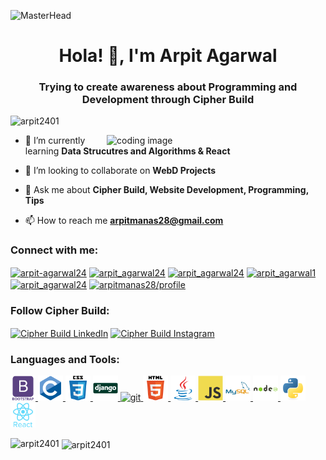 ![MasterHead](https://media-exp3.licdn.com/dms/image/C4D16AQHhG61HrY0mng/profile-displaybackgroundimage-shrink_350_1400/0/1623306035968?e=1628726400&v=beta&t=Zusg0pGEyEssiY80FGslx3oNpMClSO2X_acxVQ8Jb6Q)

<h1 align="center">Hola! 👋, I'm Arpit Agarwal</h1>
<h3 align="center">Trying to create awareness about Programming and Development through Cipher Build</h3>

<p align="left"> <img src="https://komarev.com/ghpvc/?username=arpit2401&label=Profile%20views&color=0e75b6&style=flat" alt="arpit2401" /> </p>

<img align="right" src="https://cdn.dribbble.com/users/2131993/screenshots/15628372/media/fd3a2a9cbc90af541e6cf88c52b2a1ee.png" alt="coding image" width="350" />

- 🌱 I’m currently learning **Data Strucutres and Algorithms & React**

- 👯 I’m looking to collaborate on **WebD Projects**

- 💬 Ask me about **Cipher Build, Website Development, Programming, Tips**

- 📫 How to reach me **arpitmanas28@gmail.com**

<h3 align="left">Connect with me:</h3>
<p align="left">
<a href="https://linkedin.com/in/arpit-agarwal24" target="blank"><img align="center" src="https://raw.githubusercontent.com/rahuldkjain/github-profile-readme-generator/master/src/images/icons/Social/linked-in-alt.svg" alt="arpit-agarwal24" height="30" width="40" /></a>
<a href="https://instagram.com/arpit_agarwal24" target="blank"><img align="center" src="https://raw.githubusercontent.com/rahuldkjain/github-profile-readme-generator/master/src/images/icons/Social/instagram.svg" alt="arpit_agarwal24" height="30" width="40" /></a>
  <a href="https://twitter.com/arpit_agarwal24" target="blank"><img align="center" src="https://raw.githubusercontent.com/rahuldkjain/github-profile-readme-generator/master/src/images/icons/Social/twitter.svg" alt="arpit_agarwal24" height="30" width="40" /></a>
<a href="https://www.codechef.com/users/arpit_agarwal1" target="blank"><img align="center" src="https://cdn.jsdelivr.net/npm/simple-icons@3.1.0/icons/codechef.svg" alt="arpit_agarwal1" height="30" width="40" /></a>
<a href="https://www.hackerrank.com/arpit_agarwal24" target="blank"><img align="center" src="https://raw.githubusercontent.com/rahuldkjain/github-profile-readme-generator/master/src/images/icons/Social/hackerrank.svg" alt="arpit_agarwal24" height="30" width="40" /></a>
<a href="https://auth.geeksforgeeks.org/user/arpitmanas28/profile" target="blank"><img align="center" src="https://raw.githubusercontent.com/rahuldkjain/github-profile-readme-generator/master/src/images/icons/Social/geeks-for-geeks.svg" alt="arpitmanas28/profile" height="30" width="40" /></a>
</p>

<h3 align="left">Follow Cipher Build:</h3>
<p align="left">
<a href="https://linkedin.com/company/cipherbuild" target="blank"><img align="center" src="https://raw.githubusercontent.com/rahuldkjain/github-profile-readme-generator/master/src/images/icons/Social/linked-in-alt.svg" alt="Cipher Build LinkedIn" height="30" width="40" /></a>
<a href="https://instagram.com/cipher_build" target="blank"><img align="center" src="https://raw.githubusercontent.com/rahuldkjain/github-profile-readme-generator/master/src/images/icons/Social/instagram.svg" alt="Cipher Build Instagram" height="30" width="40" /></a>
</p>

<h3 align="left">Languages and Tools:</h3>
<p align="left"> <a href="https://getbootstrap.com" target="_blank"> <img src="https://raw.githubusercontent.com/devicons/devicon/master/icons/bootstrap/bootstrap-plain-wordmark.svg" alt="bootstrap" width="40" height="40"/> </a> <a href="https://www.cprogramming.com/" target="_blank"> <img src="https://raw.githubusercontent.com/devicons/devicon/master/icons/c/c-original.svg" alt="c" width="40" height="40"/> </a> <a href="https://www.w3schools.com/css/" target="_blank"> <img src="https://raw.githubusercontent.com/devicons/devicon/master/icons/css3/css3-original-wordmark.svg" alt="css3" width="40" height="40"/> </a> <a href="https://www.djangoproject.com/" target="_blank"> <img src="https://raw.githubusercontent.com/devicons/devicon/master/icons/django/django-original.svg" alt="django" width="40" height="40"/> </a> <a href="https://git-scm.com/" target="_blank"> <img src="https://www.vectorlogo.zone/logos/git-scm/git-scm-icon.svg" alt="git" width="40" height="40"/> </a> <a href="https://www.w3.org/html/" target="_blank"> <img src="https://raw.githubusercontent.com/devicons/devicon/master/icons/html5/html5-original-wordmark.svg" alt="html5" width="40" height="40"/> </a> <a href="https://www.java.com" target="_blank"> <img src="https://raw.githubusercontent.com/devicons/devicon/master/icons/java/java-original.svg" alt="java" width="40" height="40"/> </a> <a href="https://developer.mozilla.org/en-US/docs/Web/JavaScript" target="_blank"> <img src="https://raw.githubusercontent.com/devicons/devicon/master/icons/javascript/javascript-original.svg" alt="javascript" width="40" height="40"/> </a> <a href="https://www.mysql.com/" target="_blank"> <img src="https://raw.githubusercontent.com/devicons/devicon/master/icons/mysql/mysql-original-wordmark.svg" alt="mysql" width="40" height="40"/> </a> <a href="https://nodejs.org" target="_blank"> <img src="https://raw.githubusercontent.com/devicons/devicon/master/icons/nodejs/nodejs-original-wordmark.svg" alt="nodejs" width="40" height="40"/> </a> <a href="https://www.python.org" target="_blank"> <img src="https://raw.githubusercontent.com/devicons/devicon/master/icons/python/python-original.svg" alt="python" width="40" height="40"/> </a> <a href="https://reactjs.org/" target="_blank"> <img src="https://raw.githubusercontent.com/devicons/devicon/master/icons/react/react-original-wordmark.svg" alt="react" width="40" height="40"/> </a> </p>

<p><img align="left" src="https://github-readme-stats.vercel.app/api/top-langs?username=arpit2401&show_icons=true&locale=en&layout=compact" alt="arpit2401" /></p>

<p>&nbsp;<img align="center" src="https://github-readme-stats.vercel.app/api?username=arpit2401&show_icons=true&locale=en" alt="arpit2401" /></p>
